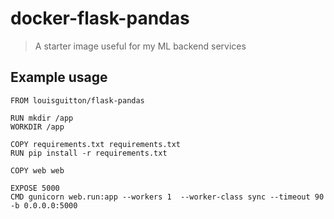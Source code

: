# docker-flask-pandas

> A starter image useful for my ML backend services

## Example usage

```docker
FROM louisguitton/flask-pandas

RUN mkdir /app
WORKDIR /app

COPY requirements.txt requirements.txt
RUN pip install -r requirements.txt

COPY web web

EXPOSE 5000
CMD gunicorn web.run:app --workers 1  --worker-class sync --timeout 90 -b 0.0.0.0:5000
```
